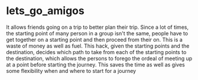 # lets_go_amigos
 It allows friends going on a trip to better plan their trip. Since a lot of times, 
 the starting point of many person in a group isn't the same, people have to get together 
 on a starting point and then proceed from their on. This is a waste of money as well as fuel.
 This hack, given the starting points and the destination, decides which path to take from each of
 the starting points to the destination, which allows the persons to forego the ordeal of meeting up at
 a point before starting the journey. This saves the time as well as gives some flexibility when and where to
 start for a journey

